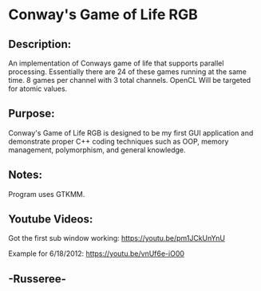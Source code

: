 # Conway's Game of Life RGB
## Description:
An implementation of Conways game of life that 
supports parallel processing. Essentially there are 24 of these
games running at the same time. 8 games per channel with 3 
total channels. OpenCL Will be targeted for atomic values.

## Purpose:
Conway's Game of Life RGB is designed to be 
my first GUI application and demonstrate proper C++
coding techniques such as OOP, memory management, 
polymorphism, and general knowledge.

## Notes:
Program uses GTKMM.

## Youtube Videos:
Got the first sub window working: https://youtu.be/pm1JCkUnYnU

Example for 6/18/2012: https://youtu.be/vnUf6e-iO00

## -Russeree-
